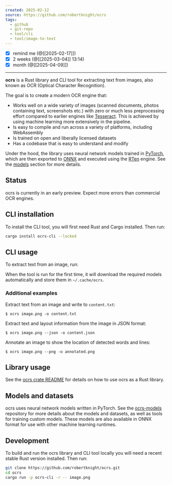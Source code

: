 ```yaml
---
created: 2025-02-12
source: https://github.com/robertknight/ocrs
tags:
  - github
  - git-repo
  - tool/cli
  - tool/image-to-text
---
```

- [x] remind me (@[[2025-02-17]])
- [x] 2 weeks (@[[2025-03-04]] 13:14)
- [x] month (@[[2025-04-09]])
___

**ocrs** is a Rust library and CLI tool for extracting text from images, also known as OCR (Optical Character Recognition).

The goal is to create a modern OCR engine that:

- Works well on a wide variety of images (scanned documents, photos containing text, screenshots etc.) with zero or much less preprocessing effort compared to earlier engines like [Tesseract](https://github.com/tesseract-ocr/tesseract). This is achieved by using machine learning more extensively in the pipeline.
- Is easy to compile and run across a variety of platforms, including WebAssembly
- Is trained on open and liberally licensed datasets
- Has a codebase that is easy to understand and modify

Under the hood, the library uses neural network models trained in [PyTorch](https://pytorch.org/), which are then exported to [ONNX](https://onnx.ai/) and executed using the [RTen](https://github.com/robertknight/rten) engine. See the [models](https://github.com/robertknight/#models-and-datasets) section for more details.

## Status

ocrs is currently in an early preview. Expect more errors than commercial OCR engines.

## CLI installation

To install the CLI tool, you will first need Rust and Cargo installed. Then run:

```bash
cargo install ocrs-cli --locked
```
## CLI usage

To extract text from an image, run:

When the tool is run for the first time, it will download the required models automatically and store them in `~/.cache/ocrs`.

### Additional examples

Extract text from an image and write to `content.txt`:

```
$ ocrs image.png -o content.txt
```

Extract text and layout information from the image in JSON format:

```
$ ocrs image.png --json -o content.json
```

Annotate an image to show the location of detected words and lines:

```
$ ocrs image.png --png -o annotated.png
```

## Library usage

See the [ocrs crate README](https://github.com/robertknight/ocrs/blob/main/ocrs) for details on how to use ocrs as a Rust library.

## Models and datasets

ocrs uses neural network models written in PyTorch. See the [ocrs-models](https://github.com/robertknight/ocrs-models) repository for more details about the models and datasets, as well as tools for training custom models. These models are also available in ONNX format for use with other machine learning runtimes.

## Development

To build and run the ocrs library and CLI tool locally you will need a recent stable Rust version installed. Then run:
```bash
git clone https://github.com/robertknight/ocrs.git
cd ocrs
cargo run -p ocrs-cli -r -- image.png
```